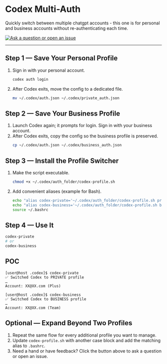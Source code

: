 # Codex Multi-Auth

Quickly switch between multiple chatgpt accounts - this one is for personal and business accounts without re-authenticating each time.

<p align="left">
  <a href="https://github.com/msvart/codex-multi-auth/issues/new" target="_blank" rel="noopener">
    <img src="https://img.shields.io/badge/Get%20Help-Ask%20a%20Question%20or%20Open%20an%20Issue-blue?style=for-the-badge" alt="Ask a question or open an issue">
  </a>
</p>

---

## Step 1 — Save Your Personal Profile

1. Sign in with your personal account.
   ```bash
   codex auth login
   ```
2. After Codex exits, move the config to a dedicated file.
   ```bash
   mv ~/.codex/auth.json ~/.codex/private_auth.json
   ```

## Step 2 — Save Your Business Profile

1. Launch Codex again; it prompts for login. Sign in with your business account.
2. After Codex exits, copy the config so the business profile is preserved.
   ```bash
   cp ~/.codex/auth.json ~/.codex/business_auth.json
   ```

## Step 3 — Install the Profile Switcher

1. Make the script executable.
   ```bash
   chmod +x ~/.codex/auth_folder/codex-profile.sh
   ```
2. Add convenient aliases (example for Bash).
   ```bash
   echo "alias codex-private='~/.codex/auth_folder/codex-profile.sh private'" >> ~/.bashrc
   echo "alias codex-business='~/.codex/auth_folder/codex-profile.sh business'" >> ~/.bashrc
   source ~/.bashrc
   ```

## Step 4 — Use It

```bash
codex-private
# or
codex-business
```

## POC

```
[user@host .codex]$ codex-private
✅ Switched Codex to PRIVATE profile
…
Account: XX@XX.com (Plus)

[user@host .codex]$ codex-business
✅ Switched Codex to BUSINESS profile
…
Account: XX@XX.com (Team)
```

## Optional — Expand Beyond Two Profiles

1. Repeat the same flow for every additional profile you want to manage.
2. Update `codex-profile.sh` with another case block and add the matching alias to `.bashrc`.
3. Need a hand or have feedback? Click the button above to ask a question or open an issue.
